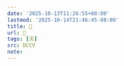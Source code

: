 ```yaml
---
date: '2025-10-13T11:26:55+08:00'
lastmod: '2025-10-14T21:46:45-08:00'
title: 󰔓
url: 󰔓
tags: [夭]
src: DCCV
note:
---
```

